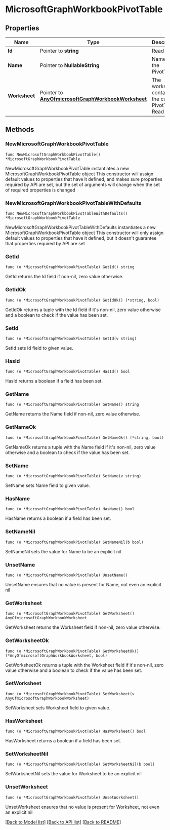 # MicrosoftGraphWorkbookPivotTable

## Properties

Name | Type | Description | Notes
------------ | ------------- | ------------- | -------------
**Id** | Pointer to **string** | Read-only. | [optional] 
**Name** | Pointer to **NullableString** | Name of the PivotTable. | [optional] 
**Worksheet** | Pointer to [**AnyOfmicrosoftGraphWorkbookWorksheet**](anyOf&lt;microsoft.graph.workbookWorksheet&gt;.md) | The worksheet containing the current PivotTable. Read-only. | [optional] 

## Methods

### NewMicrosoftGraphWorkbookPivotTable

`func NewMicrosoftGraphWorkbookPivotTable() *MicrosoftGraphWorkbookPivotTable`

NewMicrosoftGraphWorkbookPivotTable instantiates a new MicrosoftGraphWorkbookPivotTable object
This constructor will assign default values to properties that have it defined,
and makes sure properties required by API are set, but the set of arguments
will change when the set of required properties is changed

### NewMicrosoftGraphWorkbookPivotTableWithDefaults

`func NewMicrosoftGraphWorkbookPivotTableWithDefaults() *MicrosoftGraphWorkbookPivotTable`

NewMicrosoftGraphWorkbookPivotTableWithDefaults instantiates a new MicrosoftGraphWorkbookPivotTable object
This constructor will only assign default values to properties that have it defined,
but it doesn't guarantee that properties required by API are set

### GetId

`func (o *MicrosoftGraphWorkbookPivotTable) GetId() string`

GetId returns the Id field if non-nil, zero value otherwise.

### GetIdOk

`func (o *MicrosoftGraphWorkbookPivotTable) GetIdOk() (*string, bool)`

GetIdOk returns a tuple with the Id field if it's non-nil, zero value otherwise
and a boolean to check if the value has been set.

### SetId

`func (o *MicrosoftGraphWorkbookPivotTable) SetId(v string)`

SetId sets Id field to given value.

### HasId

`func (o *MicrosoftGraphWorkbookPivotTable) HasId() bool`

HasId returns a boolean if a field has been set.

### GetName

`func (o *MicrosoftGraphWorkbookPivotTable) GetName() string`

GetName returns the Name field if non-nil, zero value otherwise.

### GetNameOk

`func (o *MicrosoftGraphWorkbookPivotTable) GetNameOk() (*string, bool)`

GetNameOk returns a tuple with the Name field if it's non-nil, zero value otherwise
and a boolean to check if the value has been set.

### SetName

`func (o *MicrosoftGraphWorkbookPivotTable) SetName(v string)`

SetName sets Name field to given value.

### HasName

`func (o *MicrosoftGraphWorkbookPivotTable) HasName() bool`

HasName returns a boolean if a field has been set.

### SetNameNil

`func (o *MicrosoftGraphWorkbookPivotTable) SetNameNil(b bool)`

 SetNameNil sets the value for Name to be an explicit nil

### UnsetName
`func (o *MicrosoftGraphWorkbookPivotTable) UnsetName()`

UnsetName ensures that no value is present for Name, not even an explicit nil
### GetWorksheet

`func (o *MicrosoftGraphWorkbookPivotTable) GetWorksheet() AnyOfmicrosoftGraphWorkbookWorksheet`

GetWorksheet returns the Worksheet field if non-nil, zero value otherwise.

### GetWorksheetOk

`func (o *MicrosoftGraphWorkbookPivotTable) GetWorksheetOk() (*AnyOfmicrosoftGraphWorkbookWorksheet, bool)`

GetWorksheetOk returns a tuple with the Worksheet field if it's non-nil, zero value otherwise
and a boolean to check if the value has been set.

### SetWorksheet

`func (o *MicrosoftGraphWorkbookPivotTable) SetWorksheet(v AnyOfmicrosoftGraphWorkbookWorksheet)`

SetWorksheet sets Worksheet field to given value.

### HasWorksheet

`func (o *MicrosoftGraphWorkbookPivotTable) HasWorksheet() bool`

HasWorksheet returns a boolean if a field has been set.

### SetWorksheetNil

`func (o *MicrosoftGraphWorkbookPivotTable) SetWorksheetNil(b bool)`

 SetWorksheetNil sets the value for Worksheet to be an explicit nil

### UnsetWorksheet
`func (o *MicrosoftGraphWorkbookPivotTable) UnsetWorksheet()`

UnsetWorksheet ensures that no value is present for Worksheet, not even an explicit nil

[[Back to Model list]](../README.md#documentation-for-models) [[Back to API list]](../README.md#documentation-for-api-endpoints) [[Back to README]](../README.md)



